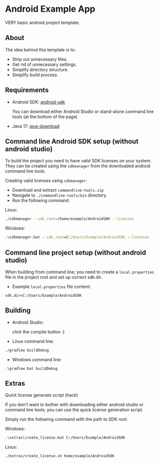 # Android Example App
VERY basic android project template.

## About
The idea behind this template is to:
  - Strip out unnecessary files.
  - Get rid of unnecessary settings.
  - Simplify directory structure.
  - Simplify build process.


## Requirements
- Android SDK: [android-sdk](https://developer.android.com/studio)

    You can download either Android Studio or stand-alone command line tools (at the bottom of the page)
    

- Java 17: [java-download](https://www.oracle.com/java/technologies/downloads/)


## Command line Android SDK setup (without android studio)

To build the project you need to have valid SDK licenses on your system. They can be created using the `sdkmanager` from 
the downloaded android command line tools.

Creating valid licenses using `sdkmanager`:
- Download and extract `commandline-tools.zip`
- Navigate to `./commandline-tools/bin` directory.
- Run the following command:

Linux:
```sh
./sdkmanager --sdk_root=/home/example/AndroidSDK --licenses

```
Windows:
```cmd
.\sdkmanager.bat --sdk_root=C:/Users/Example/AndroidSDK --licenses
```
    

## Command line project setup (without android studio)

When building from command line; you need to create a `local.properties` file in the project root and set up correct sdk.dir.
- Example `local.properties` file content:
```
sdk.dir=C:/Users/Example/AndroidSDK
```


## Building
- Android Studio:
  
  click the compile button :)
- Linux command line:
```sh
./gradlew buildDebug
```
- Windows command line:
```
.\gradlew.bat buildDebug
```

## Extras
Quick license generate script (hack)

If you don't want to bother with downloading either android studio or command line tools; you can use the
quick license generation script.

Simply run the following command with the path to SDK root:

Windows:
```sh
.\extras\create_license.bat C:/Users/Example/AndroidSDK
```

Linux:
```sh
./extras/create_license.sh home/example/AndroidSDK
```
